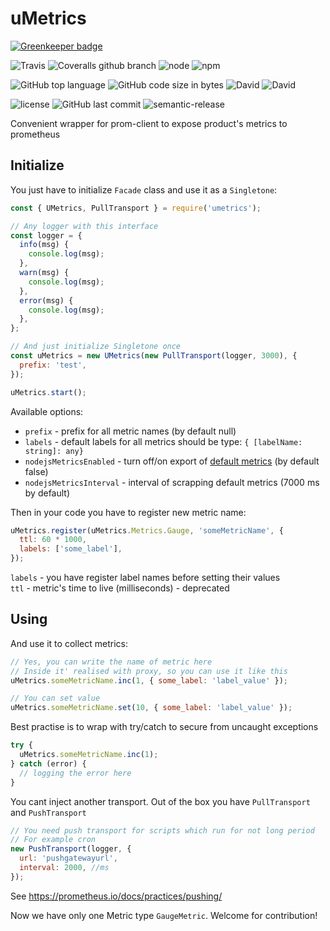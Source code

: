 # uMetrics

[![Greenkeeper badge](https://badges.greenkeeper.io/Goodluckhf/uMetrics.svg)](https://greenkeeper.io/)

![Travis](https://img.shields.io/travis/Goodluckhf/uMetrics/master.svg?style=flat-square)
![Coveralls github branch](https://img.shields.io/coveralls/github/Goodluckhf/uMetrics/master.svg?style=flat-square)
![node](https://img.shields.io/node/v/umetrics.svg?style=flat-square)
![npm](https://img.shields.io/npm/v/umetrics.svg?style=flat-square)

![GitHub top language](https://img.shields.io/github/languages/top/Goodluckhf/uMetrics.svg?style=flat-square)
![GitHub code size in bytes](https://img.shields.io/github/languages/code-size/Goodluckhf/uMetrics.svg?style=flat-square)
![David](https://img.shields.io/david/Goodluckhf/uMetrics.svg?style=flat-square)
![David](https://img.shields.io/david/dev/Goodluckhf/uMetrics.svg?style=flat-square)

![license](https://img.shields.io/github/license/Goodluckhf/uMetrics.svg?style=flat-square)
![GitHub last commit](https://img.shields.io/github/last-commit/Goodluckhf/uMetrics.svg?style=flat-square)
![semantic-release](https://img.shields.io/badge/%20%20%F0%9F%93%A6%F0%9F%9A%80-semantic--release-e10079.svg?style=flat-square)

Convenient wrapper for prom-client to expose product's metrics to prometheus

## Initialize

You just have to initialize `Facade` class and use it as a `Singletone`:

```javascript
const { UMetrics, PullTransport } = require('umetrics');

// Any logger with this interface
const logger = {
  info(msg) {
    console.log(msg);
  },
  warn(msg) {
    console.log(msg);
  },
  error(msg) {
    console.log(msg);
  },
};

// And just initialize Singletone once
const uMetrics = new UMetrics(new PullTransport(logger, 3000), {
  prefix: 'test',
});

uMetrics.start();
```

Available options:

- `prefix` - prefix for all metric names (by default null)
- `labels` - default labels for all metrics should be type: `{ [labelName: string]: any}`
- `nodejsMetricsEnabled` - turn off/on export of [default metrics](https://github.com/siimon/prom-client#default-metrics) (by default false)
- `nodejsMetricsInterval` - interval of scrapping default metrics (7000 ms by default)

Then in your code you have to register new metric name:

```javascript
uMetrics.register(uMetrics.Metrics.Gauge, 'someMetricName', {
  ttl: 60 * 1000,
  labels: ['some_label'],
});
```

`labels` - you have register label names before setting their values  
`ttl` - metric's time to live (milliseconds) - deprecated

## Using

And use it to collect metrics:

```javascript
// Yes, you can write the name of metric here
// Inside it' realised with proxy, so you can use it like this
uMetrics.someMetricName.inc(1, { some_label: 'label_value' });

// You can set value
uMetrics.someMetricName.set(10, { some_label: 'label_value' });
```

Best practise is to wrap with try/catch to secure from uncaught exceptions

```javascript
try {
  uMetrics.someMetricName.inc(1);
} catch (error) {
  // logging the error here
}
```

You cant inject another transport. Out of the box you have `PullTransport` and `PushTransport`

```javascript
// You need push transport for scripts which run for not long period
// For example cron
new PushTransport(logger, {
  url: 'pushgatewayurl',
  interval: 2000, //ms
});
```

See https://prometheus.io/docs/practices/pushing/

Now we have only one Metric type `GaugeMetric`. Welcome for contribution!
